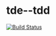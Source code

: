 # tde--tdd
[![Build Status](https://travis-ci.org/Leticia-1523/tde--tdd.svg?branch=master)](https://travis-ci.org/Leticia-1523/tde--tdd)
